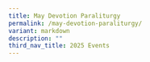 ```yaml
---
title: May Devotion Paraliturgy
permalink: /may-devotion-paraliturgy/
variant: markdown
description: ""
third_nav_title: 2025 Events
---
```


